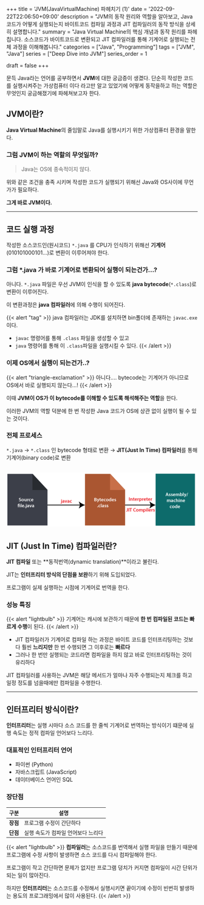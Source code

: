 +++
title = 'JVM(JavaVirtualMachine) 파헤치기 (1)'
date = '2022-09-22T22:06:50+09:00'
description = "JVM의 동작 원리와 역할을 알아보고, Java 코드가 어떻게 실행되는지 바이트코드 컴파일 과정과 JIT 컴파일러의 동작 방식을 상세히 설명합니다."
summary = "Java Virtual Machine의 핵심 개념과 동작 원리를 파헤칩니다. 소스코드가 바이트코드로 변환되고 JIT 컴파일러를 통해 기계어로 실행되는 전체 과정을 이해해봅니다."
categories = ["Java", "Programming"]
tags = ["JVM", "Java"]
series = ["Deep Dive into JVM"]
series_order = 1

draft = false
+++

문득 Java라는 언어를 공부하면서 **JVM**에 대한 궁금증이 생겼다.
단순히 작성한 코드를 실행시켜주는 가상컴퓨터 이다 라고만 알고 있었기에
어떻게 동작을하고 하는 역할은 무엇인지 궁금해졌기에 파헤쳐보고자 한다.

## JVM이란?

**Java Virtual Machine**의 줄임말로 Java를 실행시키기 위한 가상컴퓨터 환경을 말한다.

### 그럼 JVM이 하는 역할의 무엇일까?

> Java는 OS에 종속적이지 않다.

위와 같은 조건을 충족 시키며 작성한 코드가 실행되기 위해선 Java와 OS사이에 무언가가 필요하다.

**그게 바로 JVM이다.**

---

## 코드 실행 과정

작성한 소스코드인(원시코드) `*.java` 를 CPU가 인식하기 위해선 **기계어**(010101000101...)로 변환이 이루어져야 한다.

### 그럼 *.java 가 바로 기계어로 변환되어 실행이 되는건가...?

아니다. `*.java` 파일은 우선 JVM이 인식을 할 수 있도록 **java bytecode**(`*.class`)로 변환이 이루어진다.

이 변환과정은 **java 컴파일러**에 의해 수행이 되어진다.

{{< alert "tag" >}}
java 컴파일러는 JDK를 설치하면 bin폴더에 존재하는 `javac.exe` 이다.
- `javac` 명령어를 통해 `.class` 파일을 생성할 수 있고
- `java` 명령어를 통해 이 `.class`파일을 실행시킬 수 있다.
{{< /alert >}}
### 이제 OS에서 실행이 되는건가..?

{{< alert "triangle-exclamation" >}}
아니다.... bytecode는 기계어가 아니므로 OS에서 바로 실행되지 않는다...!
{{< /alert >}}

이때 **JVM이 OS가 이 bytecode를 이해할 수 있도록 해석해주는 역할**을 한다.

이러한 JVM의 역할 덕분에 한 번 작성한 Java 코드가 OS에 상관 없이 실행이 될 수 있는 것이다.

### 전체 프로세스

`*.java` → `*.class` 인 bytecode 형태로 변환 → **JIT(Just In Time) 컴파일러**를 통해 기계어(binary code)로 변환

![JVM_process](jvm_process.png)
---

## JIT (Just In Time) 컴파일러란?

**JIT 컴파일** 또는 **동적번역(dynamic translation)**이라고 불린다.

JIT는 **인터프리터 방식의 단점을 보완**하기 위해 도입되었다.

프로그램이 실제 실행하는 시점에 기계어로 번역을 한다.

### 성능 특징

{{< alert "lightbulb" >}}
기계어는 캐시에 보관하기 때문에 **한 번 컴파일된 코드는 빠르게 수행**이 된다.
{{< /alert >}}

- JIT 컴파일러가 기계어로 컴파일 하는 과정은 바이트 코드를 인터프리팅하는 것보다 훨씬 **느리지만** 한 번 수행되면 그 이후로는 **빠르다**
- 그러나 한 번만 실행되는 코드라면 컴파일을 하지 않고 바로 인터프리팅하는 것이 유리하다

JIT 컴파일러를 사용하는 JVM은 해당 메서드가 얼마나 자주 수행되는지 체크를 하고 일정 정도를 넘을때에만 컴파일을 수행한다.

---

## 인터프리터 방식이란?

**인터프리터**는 실행 시마다 소스 코드를 한 줄씩 기계어로 번역하는 방식이기 떄문에 실행 속도는 정적 컴파일 언어보다 느리다.

### 대표적인 인터프리터 언어

- 파이썬 (Python)
- 자바스크립트 (JavaScript)
- 데이터베이스 언어인 SQL

### 장단점

| 구분 | 설명 |
|------|------|
| **장점** | 프로그램 수정이 간단하다 |
| **단점** | 실행 속도가 컴파일 언어보다 느리다 |

{{< alert "lightbulb" >}}
**컴파일러**는 소스코드를 번역해서 실행 파일을 만들기 때문에 프로그램에 수정 사항이 발생하면 소스 코드를 다시 컴파일해야 한다.

프로그램이 작고 간단하면 문제가 없지만 프로그램 덩치가 커지면 컴파일이 시간 단위가 되는 일이 많아진다.

하지만 **인터프리터**는 소스코드를 수정해서 실행시키면 끝이기에 수정이 빈번히 발생하는 용도의 프로그래밍에서 많이 사용된다.
{{< /alert >}}
